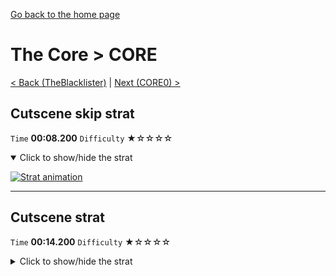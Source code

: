 [Go back to the home page](https://github.com/Doublevil/scbspeedrun)

# The Core > CORE

[< Back (TheBlacklister)](https://github.com/Doublevil/scbspeedrun/blob/main/levels/FW/TheBlacklister.md) | [Next (CORE0) >](https://github.com/Doublevil/scbspeedrun/blob/main/levels/CORE/CORE0.md)

## Cutscene skip strat

`Time` **00:08.200** `Difficulty` ★☆☆☆☆
<details open>
  <summary>Click to show/hide the strat</summary>

  [![Strat animation](https://github.com/Doublevil/scbspeedrun/blob/main/media/levels/CORE/CORE_CutsceneSkip.webp)](https://github.com/Doublevil/scbspeedrun/blob/main/media/levels/CORE/CORE_CutsceneSkip.mp4)
</details>

---
## Cutscene strat

`Time` **00:14.200** `Difficulty` ★☆☆☆☆
<details>
  <summary>Click to show/hide the strat</summary>

  [![Strat animation](https://github.com/Doublevil/scbspeedrun/blob/main/media/levels/CORE/CORE_Cutscene.webp)](https://github.com/Doublevil/scbspeedrun/blob/main/media/levels/CORE/CORE_Cutscene.mp4)
</details>
